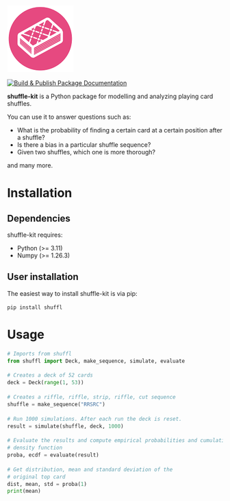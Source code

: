 
![logo](./docs/logos/shuffle-kit-logo-small.png)

[![Build & Publish Package Documentation](https://github.com/jmssnr/shuffle-kit/actions/workflows/docs.yaml/badge.svg)](https://github.com/jmssnr/shuffle-kit/actions/workflows/docs.yaml)

**shuffle-kit** is a Python package for modelling and analyzing playing card shuffles.

You can use it to answer questions such as:

- What is the probability of finding a certain card at a certain position after a shuffle?
- Is there a bias in a particular shuffle sequence?
- Given two shuffles, which one is more thorough?

and many more.

# Installation

## Dependencies

shuffle-kit requires:

- Python (>= 3.11)
- Numpy (>= 1.26.3)

## User installation

The easiest way to install shuffle-kit is via pip:

```pip install shuffl```

# Usage

```py
# Imports from shuffl
from shuffl import Deck, make_sequence, simulate, evaluate

# Creates a deck of 52 cards
deck = Deck(range(1, 53))

# Creates a riffle, riffle, strip, riffle, cut sequence
shuffle = make_sequence("RRSRC")

# Run 1000 simulations. After each run the deck is reset.
result = simulate(shuffle, deck, 1000)

# Evaluate the results and compute empirical probabilities and cumulative
# density function
proba, ecdf = evaluate(result)

# Get distribution, mean and standard deviation of the
# original top card
dist, mean, std = proba(1)
print(mean)
```